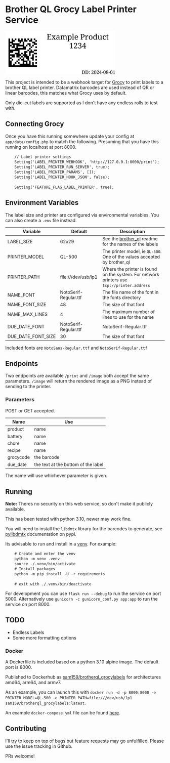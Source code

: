 # Brother QL Grocy Label Printer Service

<img src="example.png" alt="Example Label" width="348" height="135">

This project is intended to be a webhook target for [Grocy](https://github.com/grocy/grocy) to print labels to a brother QL label printer. Datamatrix barcodes are used instead of QR or linear barcodes, this matches what Grocy uses by default.

Only die-cut labels are supported as I don't have any endless rolls to test with.

## Connecting Grocy

Once you have this running somewhere update your config at `app/data/config.php` to match the following. Presuming that you have this running on localhost at port 8000.

```
    // Label printer settings
    Setting('LABEL_PRINTER_WEBHOOK', 'http://127.0.0.1:8000/print');
    Setting('LABEL_PRINTER_RUN_SERVER', true);
    Setting('LABEL_PRINTER_PARAMS', []);
    Setting('LABEL_PRINTER_HOOK_JSON', false);

    Setting('FEATURE_FLAG_LABEL_PRINTER', true);

```

## Environment Variables

The label size and printer are configured via environmental variables. You can also create a `.env` file instead.

| Variable | Default | Description |
| -------- | ------- | ----------- |
| LABEL_SIZE | 62x29 | See the [brother_ql](https://github.com/pklaus/brother_ql) readme for the names of the labels |
| PRINTER_MODEL | QL-500 | The printer model, ie `QL-500`. One of the values accepted by brother_ql |
| PRINTER_PATH | file:///dev/usb/lp1 | Where the printer is found on the system. For network printers use `tcp://printer.address` |
| NAME_FONT | NotoSerif-Regular.ttf | The file name of the font in the fonts directory |
| NAME_FONT_SIZE | 48 | The size of that font |
| NAME_MAX_LINES | 4 | The maximum number of lines to use for the name |
| DUE_DATE_FONT | NotoSerif-Regular.ttf | NotoSerif-Regular.ttf | The file name of the font in the fonts directory |
| DUE_DATE_FONT_SIZE | 30 | The size of that font |

Included fonts are `NotoSans-Regular.ttf` and `NotoSerif-Regular.ttf`

## Endpoints

Two endpoints are available `/print` and `/image` both accept the same parameters. `/image` will return the rendered image as a PNG instead of sending to the printer.

### Parameters

POST or GET accepted.

| Name      | Use                                 |
| --------- | ------------------------------------|
| product   | name                                |
| battery   | name                                |
| chore     | name                                |
| recipe    | name                                |
| grocycode | the barcode                         |
| due_date  | the text at the bottom of the label |

The name will use whichever parameter is given.

## Running

**Note:** Theres no security on this web service, so don't make it publicly available.

This has been tested with python 3.10, newer may work fine.

You will need to install the `libdmtx` library for the barcodes to generate, see [pylibdmtx](https://pypi.org/project/pylibdmtx/) documentation on pypi.

Its advisable to run and install in a [venv](https://docs.python.org/3/library/venv.html). For example:

```
    # Create and enter the venv
    python -m venv .venv
    source ./.venv/bin/activate
    # Install packages
    python -m pip install -U -r requirements

    # exit with ./.venv/bin/deactivate
```

For development you can use `flask run --debug` to run the service on port 5000. Alternatively use `gunicorn -c gunicorn_conf.py app:app` to run the service on port 8000.

## TODO

- Endless Labels
- Some more formatting options

### Docker

A Dockerfile is included based on a python 3.10 alpine image. The default port is 8000.

Published to Dockerhub as [sam159/brotherql_grocylabels](https://hub.docker.com/r/sam159/brotherql_grocylabels) for architectures amd64, arm64, and armv7.

As an example, you can launch this with `docker run -d -p 8000:8000 -e PRINTER_MODEL=QL-500 -e PRINTER_PATH=file:///dev/usb/lp1 sam159/brotherql_grocylabels:latest`.

An example `docker-compose.yml` file can be found [here](docker-compose.yml).

## Contributing

I'll try to keep on top of bugs but feature requests may go unfulfilled. Please use the issue tracking in Github.

PRs welcome!